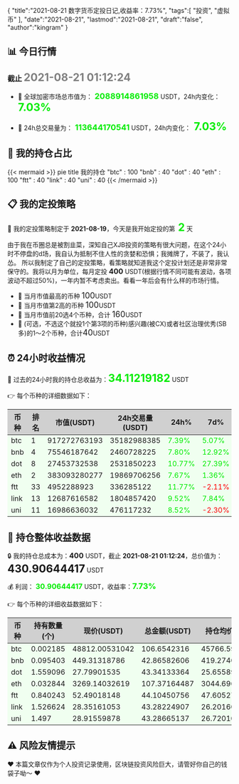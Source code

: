 {
  "title":"2021-08-21 数字货币定投日记,收益率：7.73%",
  "tags":[
    "投资",
    "虚拟币"
  ],
  "date":"2021-08-21",
  "lastmod":"2021-08-21",
  "draft":"false",
  "author":"kingram"
}

##  📊 今日行情
### 截止 <font color=grey size=5 >**2021-08-21 01:12:24**</font>
- 🍖 全球加密市场总市值为：<font color=#00EC00 size=4 > **2088914861958**</font> USDT，24h内变化：<font color=#00EC00 size=5 > **7.03%**</font>

- 🍤 24h总交易量为：<font color=#00EC00 size=4 > **113644170541**</font> USDT，24h内变化：<font color=#00EC00 size=5 > **7.03%**</font>

## 🎨 我的持仓占比
{{< mermaid >}}
pie title 我的持仓
"btc" : 100
"bnb" : 40
"dot" : 40
"eth" : 100
"ftt" : 40
"link" : 40
"uni" : 40
{{< /mermaid >}}

## 📋 我的定投策略
📎 我的定投策略制定于 **2021-08-19**，今天是我开始定投的第<font color=#00EC00 size=5 > **2**</font> 天

<div>由于我在币圈总是被割韭菜，深知自己XJB投资的策略有很大问题，在这个24小时不停盘的d场，我自认为抵制不住人性的贪婪和恐惧；我摊牌了，不装了，我认怂。
所以我制定了自己的定投策略，看策略就知道我这个定投计划还是非常非常保守的。我将以月为单位，每月定投 <font size=3 ><strong> 400 </strong></font> USDT(根据行情不同可能有波动，各项波动不超过50%)，一年内暂不考虑卖出。看看一年后会有什么样的市场行情。</div>

- 🥇 当月市值最高的币种 <font size=4 >100</font>USDT
- 🥈 当月市值第2高的币种 <font size=4 >100</font>USDT
- 🥉 当月市值前20选4个币种，合计 <font size=4 >160</font>USDT
- 🏅 (可选，不选这个就投1个第3项的币种)感兴趣(被CX)或者社区治理优秀(SB多)的1～2个币种，合计<font size=4 >40</font>USDT

## ⏰ 24小时收益情况
📌 过去的24小时我的持仓总收益为：<font color=#00EC00 size=5 >**34.11219182**</font> USDT

👉 每个币种的详细数据如下：
<table>
    <thead><tr bgcolor="#d0d0d0" ><th>币种</th><th>排名</th><th>市值(USDT)</th><th>24h交易量(USDT)</th><th>24h%</th><th>7d%</th><th>24h收益</th></tr></thead>
    <tbody>
    <tr>
        <td bgcolor=#F0FFF0>btc</td>
        <td bgcolor=#F0FFF0>1</td>
        <td bgcolor=#F0FFF0>917272763193</td>
        <td bgcolor=#F0FFF0>35182988385</td>
        <td bgcolor=#F0FFF0><font color=#00EC00>7.39%</font></td>
        <td bgcolor=#F0FFF0><font color=#00EC00>5.07%</font></td>
        <td bgcolor=#F0FFF0><font color=#00EC00 size=3 ><strong>7.33942025</strong></font></td>
    </tr>
    <tr>
        <td bgcolor=#F0FFF0>bnb</td>
        <td bgcolor=#F0FFF0>4</td>
        <td bgcolor=#F0FFF0>75546187642</td>
        <td bgcolor=#F0FFF0>2460728225</td>
        <td bgcolor=#F0FFF0><font color=#00EC00>7.80%</font></td>
        <td bgcolor=#F0FFF0><font color=#00EC00>12.92%</font></td>
        <td bgcolor=#F0FFF0><font color=#00EC00 size=3 ><strong>3.10181433</strong></font></td>
    </tr>
    <tr>
        <td bgcolor=#F0FFF0>dot</td>
        <td bgcolor=#F0FFF0>8</td>
        <td bgcolor=#F0FFF0>27453732538</td>
        <td bgcolor=#F0FFF0>2531850223</td>
        <td bgcolor=#F0FFF0><font color=#00EC00>10.77%</font></td>
        <td bgcolor=#F0FFF0><font color=#00EC00>27.39%</font></td>
        <td bgcolor=#F0FFF0><font color=#00EC00 size=3 ><strong>4.21505807</strong></font></td>
    </tr>
    <tr>
        <td bgcolor=#F0FFF0>eth</td>
        <td bgcolor=#F0FFF0>2</td>
        <td bgcolor=#F0FFF0>383093280277</td>
        <td bgcolor=#F0FFF0>19869706256</td>
        <td bgcolor=#F0FFF0><font color=#00EC00>7.67%</font></td>
        <td bgcolor=#F0FFF0><font color=#00EC00>1.36%</font></td>
        <td bgcolor=#F0FFF0><font color=#00EC00 size=3 ><strong>7.64862458</strong></font></td>
    </tr>
    <tr>
        <td bgcolor=#F0FFF0>ftt</td>
        <td bgcolor=#F0FFF0>33</td>
        <td bgcolor=#F0FFF0>4952288923</td>
        <td bgcolor=#F0FFF0>336285122</td>
        <td bgcolor=#F0FFF0><font color=#00EC00>11.77%</font></td>
        <td bgcolor=#F0FFF0><font color=#FF0000>-2.11%</font></td>
        <td bgcolor=#F0FFF0><font color=#00EC00 size=3 ><strong>4.64427654</strong></font></td>
    </tr>
    <tr>
        <td bgcolor=#F0FFF0>link</td>
        <td bgcolor=#F0FFF0>13</td>
        <td bgcolor=#F0FFF0>12687616582</td>
        <td bgcolor=#F0FFF0>1804857420</td>
        <td bgcolor=#F0FFF0><font color=#00EC00>9.52%</font></td>
        <td bgcolor=#F0FFF0><font color=#00EC00>7.84%</font></td>
        <td bgcolor=#F0FFF0><font color=#00EC00 size=3 ><strong>3.76347235</strong></font></td>
    </tr>
    <tr>
        <td bgcolor=#F0FFF0>uni</td>
        <td bgcolor=#F0FFF0>11</td>
        <td bgcolor=#F0FFF0>16986636032</td>
        <td bgcolor=#F0FFF0>476117232</td>
        <td bgcolor=#F0FFF0><font color=#00EC00>8.52%</font></td>
        <td bgcolor=#F0FFF0><font color=#FF0000>-2.30%</font></td>
        <td bgcolor=#F0FFF0><font color=#00EC00 size=3 ><strong>3.3995257</strong></font></td>
    </tr>
    </tbody>
</table>

## 🎯 持仓整体收益数据

🔒 我的持仓总成本为：<font size=3 >**400**</font> USDT，截止 **2021-08-21 01:12:24**，总价值为：<font  size=5 >**430.90644417**</font> USDT

💰 利润： <font color=#00EC00 size=3 >**30.90644417**</font> USDT，收益率：<font color=#00EC00 size=4 >**7.73%**</font>

👉 每个币种的详细收益数据如下：

<table>
    <thead><tr bgcolor="#d0d0d0" ><th>币种</th><th>持有数量(个)</th><th>现价(USDT)</th><th>总金额(USDT)</th><th>持仓均价(USDT)</th><th>成本(USDT)</th><th>利润(USDT)</th><th>收益率</th></tr></thead>
    <tbody>
    <tr>
        <td bgcolor=#F0FFF0>btc</td>
        <td bgcolor=#F0FFF0>0.002185</td>
        <td bgcolor=#F0FFF0>48812.00531042</td>
        <td bgcolor=#F0FFF0>106.6542316</td>
        <td bgcolor=#F0FFF0>45766.59038902</td>
        <td bgcolor=#F0FFF0>100</td>
        <td bgcolor=#F0FFF0>6.6542316</td>
        <td bgcolor=#F0FFF0><font color=#00EC00 size=3 ><strong>6.65%</strong></font></td>
    </tr>
    <tr>
        <td bgcolor=#F0FFF0>bnb</td>
        <td bgcolor=#F0FFF0>0.095403</td>
        <td bgcolor=#F0FFF0>449.31318786</td>
        <td bgcolor=#F0FFF0>42.86582606</td>
        <td bgcolor=#F0FFF0>419.27402702</td>
        <td bgcolor=#F0FFF0>40</td>
        <td bgcolor=#F0FFF0>2.86582606</td>
        <td bgcolor=#F0FFF0><font color=#00EC00 size=3 ><strong>7.16%</strong></font></td>
    </tr>
    <tr>
        <td bgcolor=#F0FFF0>dot</td>
        <td bgcolor=#F0FFF0>1.559096</td>
        <td bgcolor=#F0FFF0>27.79901535</td>
        <td bgcolor=#F0FFF0>43.34133364</td>
        <td bgcolor=#F0FFF0>25.6558929</td>
        <td bgcolor=#F0FFF0>40</td>
        <td bgcolor=#F0FFF0>3.34133364</td>
        <td bgcolor=#F0FFF0><font color=#00EC00 size=3 ><strong>8.35%</strong></font></td>
    </tr>
    <tr>
        <td bgcolor=#F0FFF0>eth</td>
        <td bgcolor=#F0FFF0>0.032844</td>
        <td bgcolor=#F0FFF0>3269.14032619</td>
        <td bgcolor=#F0FFF0>107.37164487</td>
        <td bgcolor=#F0FFF0>3044.69613933</td>
        <td bgcolor=#F0FFF0>100</td>
        <td bgcolor=#F0FFF0>7.37164487</td>
        <td bgcolor=#F0FFF0><font color=#00EC00 size=3 ><strong>7.37%</strong></font></td>
    </tr>
    <tr>
        <td bgcolor=#F0FFF0>ftt</td>
        <td bgcolor=#F0FFF0>0.840243</td>
        <td bgcolor=#F0FFF0>52.49018148</td>
        <td bgcolor=#F0FFF0>44.10450756</td>
        <td bgcolor=#F0FFF0>47.60527609</td>
        <td bgcolor=#F0FFF0>40</td>
        <td bgcolor=#F0FFF0>4.10450756</td>
        <td bgcolor=#F0FFF0><font color=#00EC00 size=3 ><strong>10.26%</strong></font></td>
    </tr>
    <tr>
        <td bgcolor=#F0FFF0>link</td>
        <td bgcolor=#F0FFF0>1.526624</td>
        <td bgcolor=#F0FFF0>28.35161053</td>
        <td bgcolor=#F0FFF0>43.28224907</td>
        <td bgcolor=#F0FFF0>26.20160563</td>
        <td bgcolor=#F0FFF0>40</td>
        <td bgcolor=#F0FFF0>3.28224907</td>
        <td bgcolor=#F0FFF0><font color=#00EC00 size=3 ><strong>8.21%</strong></font></td>
    </tr>
    <tr>
        <td bgcolor=#F0FFF0>uni</td>
        <td bgcolor=#F0FFF0>1.497</td>
        <td bgcolor=#F0FFF0>28.91559878</td>
        <td bgcolor=#F0FFF0>43.28665137</td>
        <td bgcolor=#F0FFF0>26.72010688</td>
        <td bgcolor=#F0FFF0>40</td>
        <td bgcolor=#F0FFF0>3.28665137</td>
        <td bgcolor=#F0FFF0><font color=#00EC00 size=3 ><strong>8.22%</strong></font></td>
    </tr>
    </tbody>
</table>

## ⚠️ 风险友情提示
❤️ 本篇文章仅作为个人投资记录使用，区块链投资风险巨大，请管好你自己的钱袋子呦～ ❤️